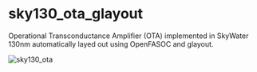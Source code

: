 # sky130_ota_glayout

 Operational Transconductance Amplifier (OTA) implemented in SkyWater 130nm automatically layed out using OpenFASOC and glayout. 

![sky130_ota](https://github.com/user-attachments/assets/f342f95c-a04e-4ed8-9a72-4595593bc62e)
